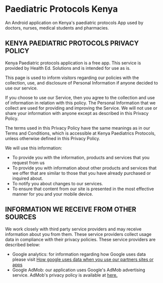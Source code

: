 # Paediatric Protocols Kenya
An Android application on Kenya's paediatric protocols
App used by doctors, nurses, medical students and pharmacies.


## KENYA PAEDIATRIC PROTOCOLS PRIVACY POLICY
Kenya Paediatric protocols application is a free app. This service is provided by Health Ed. Solutions and is intended for use as is.

This page is used to inform visitors regarding our policies with the collection, use, and disclosure of Personal Information if anyone decided to use our service.

If you choose to use our Service, then you agree to the collection and use of information in relation with this policy. The Personal Information that we collect are used for providing and improving the Service. We will not use or share your information with anyone except as described in this Privacy Policy.

The terms used in this Privacy Policy have the same meanings as in our Terms and Conditions, which is accessible at Kenya Paediatrics Protocols, unless otherwise defined in this Privacy Policy.

We will use this information:
- To provide you with the information, products and services that you request from us
- To provide you with information about other products and services that we offer that are similar to those that you have already purchased or inquired about.
- To notify you about changes to our services.
- To ensure that content from our site is presented in the most effective manner for you and your mobile device.

## INFORMATION WE RECEIVE FROM OTHER SOURCES 
We work closely with third party service providers and may receive information about you from them. These service providers collect usage data in compliance with their privacy policies. These service providers are described below:

- Google analytics: for information regarding how Google uses data please visit [How google uses data when you use our partners sites or apps](https://policies.google.com/technologies/partner-sites?hl=en)  
- Google AdMob: our application uses Google's AdMob advertising service. AdMob's privacy policy is available at
[here.](http://www.google.com/intl/en/policies/privacy)
